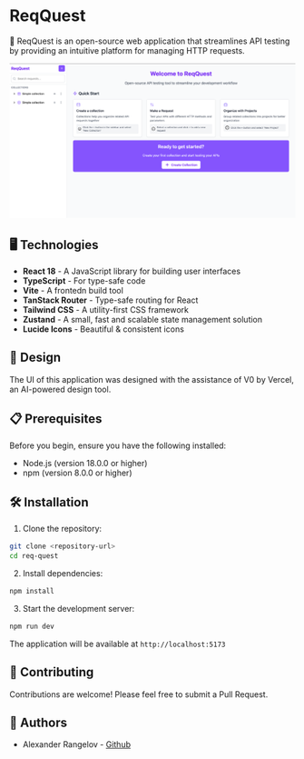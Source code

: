 # ReqQuest
🚀 ReqQuest is an open-source web application that streamlines API testing by providing an intuitive platform for managing HTTP requests.

![img alt](public/app-screenshot-1.png)

## 🖥️ Technologies

- **React 18** - A JavaScript library for building user interfaces
- **TypeScript** - For type-safe code
- **Vite** - A frontedn build tool
- **TanStack Router** - Type-safe routing for React
- **Tailwind CSS** - A utility-first CSS framework
- **Zustand** - A small, fast and scalable state management solution
- **Lucide Icons** - Beautiful & consistent icons

## 🎨 Design

The UI of this application was designed with the assistance of V0 by Vercel, an AI-powered design tool.

## 📋 Prerequisites

Before you begin, ensure you have the following installed:

- Node.js (version 18.0.0 or higher)
- npm (version 8.0.0 or higher)

## 🛠️ Installation

1. Clone the repository:

```bash
git clone <repository-url>
cd req-quest
```

2. Install dependencies:

```bash
npm install
```

3. Start the development server:

```bash
npm run dev
```

The application will be available at `http://localhost:5173`

## 🤝 Contributing

Contributions are welcome! Please feel free to submit a Pull Request.

## 👥 Authors

- Alexander Rangelov - [Github](https://github.com/arangelovv)
